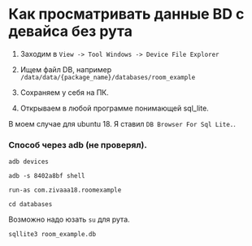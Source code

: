 # Как просматривать данные BD с девайса без рута

1. Заходим в ``` View -> Tool Windows -> Device File Explorer ```

2. Ищем файл DB, например ``` /data/data/{package_name}/databases/room_example ```

3. Сохраняем у себя на ПК.

4. Открываем в любой программе понимающей sql_lite.

В моем случае для ubuntu 18. Я ставил ``` DB Browser For Sql Lite. ```.

### Способ через adb (не проверял).

``` adb devices ```

``` adb -s 8402a8bf shell ```

``` run-as com.zivaaa18.roomexample ```

``` cd databases ```

Возможно надо юзать ``` su ``` для рута.

``` sqllite3 room_example.db ```

